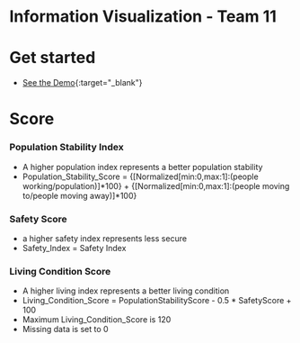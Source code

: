 # Information Visualization - Team 11

# Get started
- [See the Demo](https://chas1ngwind.github.io/City-of-Amsterdam/){:target=&quot;_blank&quot;}

# Score
### Population Stability Index
- A higher population index represents a better population stability
- Population_Stability_Score = {[Normalized[min:0,max:1]:(people working/population)]*100} + {[Normalized[min:0,max:1]:(people moving to/people moving away)]*100}

### Safety Score
- a higher safety index represents less secure
- Safety_Index = Safety Index

### Living Condition Score
- A higher living index represents a better living condition
- Living_Condition_Score = PopulationStabilityScore - 0.5 * SafetyScore + 100
- Maximum Living_Condition_Score is 120
- Missing data is set to 0
